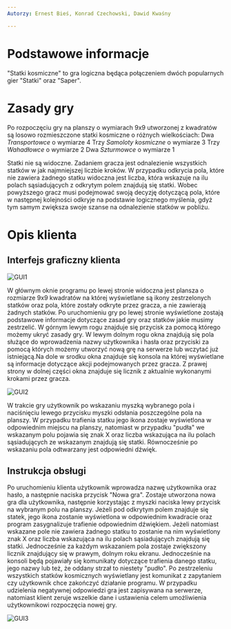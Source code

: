 ```yaml
---
Autorzy: Ernest Bieś, Konrad Czechowski, Dawid Kwaśny

---
```


Podstawowe informacje
=====================

"Statki kosmiczne" to gra logiczna będąca połączeniem dwóch
popularnych gier "Statki" oraz "Saper".

Zasady gry
==========

Po rozpoczęciu gry na planszy o wymiarach 9x9 utworzonej z kwadratów są
losowo rozmieszczone statki kosmiczne o różnych wielkościach:
Dwa *Transportowce* o wymiarze 4
Trzy *Samoloty kosmiczne* o wymiarze 3
Trzy *Wahadłowce* o wymiarze 2
Dwa *Szturmowce* o wymiarze 1

Statki nie są widoczne. Zadaniem gracza jest odnalezienie wszystkich
statków w jak najmniejszej liczbie kroków. W przypadku odkrycia pola,
które nie zawiera żadnego statku widoczna jest liczba, która wskazuje na
ilu polach sąsiadujących z odkrytym polem znajdują się statki. Wobec
powyższego gracz musi podejmować swoją decyzję dotyczącą pola, które w
następnej kolejności odkryje na podstawie logicznego myślenia, gdyż tym
samym zwiększa swoje szanse na odnalezienie statków w pobliżu.

Opis klienta
============

Interfejs graficzny klienta
---------------------------
![GUI1](../images/g.png)

W głównym oknie programu po lewej stronie widoczna jest plansza o
rozmiarze 9x9 kwadratów na której wyświetlane są ikony zestrzelonych
statków oraz pola, które zostały odkryte przez gracza, a nie zawierają
żadnych statków. Po uruchomieniu gry po lewej stronie wyświetlone
zostają podstawowe informacje dotyczące zasad gry oraz statków jakie
musimy zestrzelić. W górnym lewym rogu znajduje się przycisk za pomocą
którego możemy ukryć zasady gry. W lewym dolnym rogu okna znajdują się
pola służące do wprowadzenia nazwy użytkownika i hasła oraz przyciski za
pomocą których możemy utworzyć nową grę na serwerze lub wczytać już
istniejącą.Na dole w srodku okna znajduje się konsola na której
wyświetlane są informacje dotyczące akcji podejmowanych przez gracza. Z
prawej strony w dolnej części okna znajduje się licznik z aktualnie
wykonanymi krokami przez gracza.

![GUI2](../images/b.png)

W trakcie gry użytkownik po wskazaniu myszką wybranego pola i
naciśnięciu lewego przycisku myszki odsłania poszczególne pola na
planszy. W przypadku trafienia statku jego ikona zostaje wyświetlona w
odpowiednim miejscu na planszy, natomiast w przypadku "pudła" we
wskazanym polu pojawia się znak X oraz liczba wskazująca na ilu polach
sąsiadujących ze wskazanym znajdują się statki. Równocześnie po wskazaniu
pola odtwarzany jest odpowiedni dźwięk.

Instrukcja obsługi
------------------

Po uruchomieniu klienta użytkownik wprowadza nazwę użytkownika oraz
hasło, a następnie naciska przycisk "Nowa gra". Zostaje utworzona nowa
gra dla użytkownika, następnie korzystając z myszki naciska lewy
przycisk na wybranym polu na planszy. Jeżeli pod odkrytym polem znajduje
się statek, jego ikona zostanie wyświetlona w odpowiednim kwadracie oraz
program zasygnalizuje trafienie odpowiednim dźwiękiem. Jeżeli natomiast
wskazane pole nie zawiera żadnego statku to zostanie na nim wyświetlony
znak X oraz liczba wskazująca na ilu polach sąsiadujących znajdują się
statki. Jednocześnie za każdym wskazaniem pola zostaje zwiększony
licznik znajdujący się w prawym, dolnym roku ekranu. Jednocześnie na
konsoli będą pojawiały się komunikaty dotyczące trafienia danego statku,
jego nazwy lub też, że oddany strzał to niestety "pudło".
Po zestrzeleniu wszystkich statków kosmicznych wyświetlany jest
komunikat z zapytaniem czy użytkownik chce zakończyć działanie programu.
W przypadku udzielenia negatywnej odpowiedzi gra jest zapisywana na
serwerze, natomiast klient zeruje wszelkie dane i ustawienia celem
umożliwienia użytkownikowi rozpoczęcia nowej gry.

![GUI3](../images/k.png)